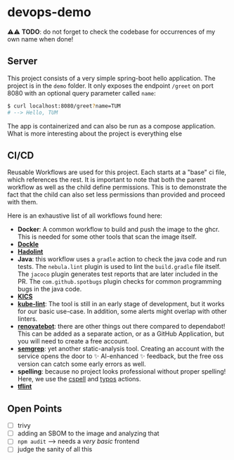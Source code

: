# devops-demo

⚠️⚠️ **TODO**: do not forget to check the codebase for occurrences of my own name when done!

## Server

This project consists of a very simple spring-boot hello application. The project is in the `demo` folder. It only exposes the endpoint `/greet` on port 8080 with an optional query parameter called `name`:

```bash
$ curl localhost:8080/greet?name=TUM
# --> Hello, TUM
```

The app is containerized and can also be run as a compose application. What is more interesting about the project is everything else

## CI/CD

Reusable Workflows are used for this project. Each starts at a "base" ci file, which references the rest. It is important to note that both the parent workflow as well as the child define permissions. This is to demonstrate the fact that the child can also set less permissions than provided and proceed with them.

Here is an exhaustive list of all workflows found here:

- **Docker**: A common workflow to build and push the image to the ghcr. This is needed for some other tools that scan the image itself.
- [**Dockle**](https://github.com/goodwithtech/dockle)
- [**Hadolint**](https://github.com/hadolint/hadolint)
- **Java**: this workflow uses a `gradle` action to check the java code and run tests. The `nebula.lint` plugin is used to lint the `build.gradle` file itself. The `jacoco` plugin generates test reports that are later included in the PR. The `com.github.spotbugs` plugin checks for common programming bugs in the java code.
- [**KICS**](https://kics.io/index.html#)
- [**kube-lint**](https://docs.kubelinter.io/#/): The tool is still in an early stage of development, but it works for our basic use-case. In addition, some alerts might overlap with other linters.
- [**renovatebot**](https://docs.renovatebot.com/): there are other things out there compared to dependabot! This can be added as a separate action, or as a GitHub Application, but you will need to create a free account.
- [**semgrep**](https://github.com/semgrep/semgrep): yet another static-analysis tool. Creating an account with the service opens the door to ✨ AI-enhanced  ✨ feedback, but the free oss version can catch some early errors as well.
- **spelling**: because no project looks professional without proper spelling! Here, we use the [cspell](https://cspell.org/) and [typos](https://github.com/crate-ci/typos) actions.
- [**tflint**](https://github.com/terraform-linters/tflint)

## Open Points

- [ ] trivy
- [ ] adding an SBOM to the image and analyzing that
- [ ] `npm audit` --> needs a *very basic* frontend
- [ ] judge the sanity of all this
